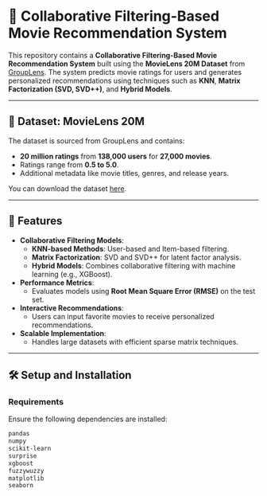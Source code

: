 # 🎥 Collaborative Filtering-Based Movie Recommendation System

This repository contains a **Collaborative Filtering-Based Movie Recommendation System** built using the **MovieLens 20M Dataset** from [GroupLens](https://grouplens.org/datasets/movielens/20m/). The system predicts movie ratings for users and generates personalized recommendations using techniques such as **KNN**, **Matrix Factorization (SVD, SVD++)**, and **Hybrid Models**.

---

## 📂 Dataset: MovieLens 20M

The dataset is sourced from GroupLens and contains:
- **20 million ratings** from **138,000 users** for **27,000 movies**.
- Ratings range from **0.5 to 5.0**.
- Additional metadata like movie titles, genres, and release years.

You can download the dataset [here](https://grouplens.org/datasets/movielens/20m/).

---

## 🚀 Features

- **Collaborative Filtering Models**:
  - **KNN-based Methods**: User-based and Item-based filtering.
  - **Matrix Factorization**: SVD and SVD++ for latent factor analysis.
  - **Hybrid Models**: Combines collaborative filtering with machine learning (e.g., XGBoost).
- **Performance Metrics**:
  - Evaluates models using **Root Mean Square Error (RMSE)** on the test set.
- **Interactive Recommendations**:
  - Users can input favorite movies to receive personalized recommendations.
- **Scalable Implementation**:
  - Handles large datasets with efficient sparse matrix techniques.

---

## 🛠 Setup and Installation

### Requirements
Ensure the following dependencies are installed:

```bash
pandas
numpy
scikit-learn
surprise
xgboost
fuzzywuzzy
matplotlib
seaborn
